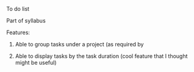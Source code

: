 To do list

Part of <The Odin Project> syllabus

Features:

1) Able to group tasks under a project (as required by <The Odin Project>

2) Able to display tasks by the task duration (cool feature that I thought might be useful)
